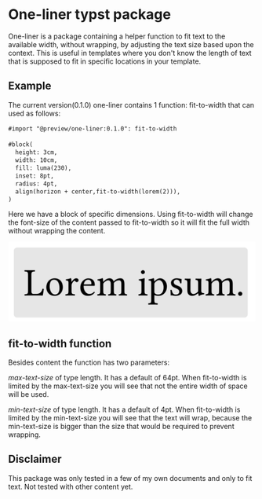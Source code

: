 # One-liner typst package

One-liner is a package containing a helper function to fit text to the available width, without wrapping, by 
adjusting the text size based upon the context. This is useful in templates where you 
don't know the length of text that is supposed to fit in specific locations in your template.

## Example
The current version(0.1.0) one-liner contains 1 function: fit-to-width that can used as follows:

```typst
#import "@preview/one-liner:0.1.0": fit-to-width 

#block(
  height: 3cm,
  width: 10cm,
  fill: luma(230),
  inset: 8pt,
  radius: 4pt,
  align(horizon + center,fit-to-width(lorem(2))),
)
```

Here we have a block of specific dimensions. Using fit-to-width will change the font-size of the content passed 
to fit-to-width so it will fit the full width without wrapping the content.

![Example1](./example1.png "Example1 of Typst one-liner: fit-to-width")

## fit-to-width function
Besides content the function has two parameters:

*max-text-size* of type length. It has a default of 64pt. When fit-to-width is limited by the max-text-size you will see that not
the entire width of space will be used.

*min-text-size* of type length. It has a default of 4pt. When fit-to-width is limited by the min-text-size you will see that the text will wrap,
because the min-text-size is bigger than the size that would be required to prevent wrapping.

## Disclaimer
This package was only tested in a few of my own documents and only to fit text. Not tested with other content yet.